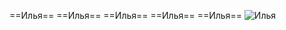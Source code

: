 ==Илья==
==Илья==
==Илья== 
==Илья==
==Илья==
![Илья](http://img10.joyreactor.cc/pics/post/Gachi-may-cry-gachimuchi-%D0%B3%D0%B8%D1%84%D0%BA%D0%B8-Devil-May-Cry-6951011.gif)
